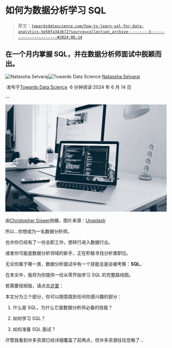 # 如何为数据分析学习 SQL

> 原文：[`towardsdatascience.com/how-to-learn-sql-for-data-analytics-5e50fa343b72?source=collection_archive---------3-----------------------#2024-06-14`](https://towardsdatascience.com/how-to-learn-sql-for-data-analytics-5e50fa343b72?source=collection_archive---------3-----------------------#2024-06-14)

## 在一个月内掌握 SQL，并在数据分析师面试中脱颖而出。

[](https://natassha6789.medium.com/?source=post_page---byline--5e50fa343b72--------------------------------)![Natassha Selvaraj](https://natassha6789.medium.com/?source=post_page---byline--5e50fa343b72--------------------------------)[](https://towardsdatascience.com/?source=post_page---byline--5e50fa343b72--------------------------------)![Towards Data Science](https://towardsdatascience.com/?source=post_page---byline--5e50fa343b72--------------------------------) [Natassha Selvaraj](https://natassha6789.medium.com/?source=post_page---byline--5e50fa343b72--------------------------------)

·发布于[Towards Data Science](https://towardsdatascience.com/?source=post_page---byline--5e50fa343b72--------------------------------) ·6 分钟阅读·2024 年 6 月 14 日

--

![](img/dea14a3e45e2bdbf74561a11ff6237a0.png)

由[Christopher Gower](https://unsplash.com/@cgower?utm_content=creditCopyText&utm_medium=referral&utm_source=unsplash)拍摄，图片来源：[Unsplash](https://unsplash.com/photos/a-macbook-with-lines-of-code-on-its-screen-on-a-busy-desk-m_HRfLhgABo?utm_content=creditCopyText&utm_medium=referral&utm_source=unsplash)

所以…你想成为一名数据分析师。

也许你已经有了一份全职工作，想转行进入数据行业。

或者你可能是数据分析领域的新手，正在积极寻找分析类职位。

无论你属于哪一类，数据分析面试中有一个技能总是会被考察：**SQL**。

在本文中，我将为你提供一份从零开始学习 SQL 的完整路线图。

若需要视频版，请点击[这里](https://youtu.be/TNNRBYsijeE?si=ehXTGcKHiZgXBUCM)：

本文分为三个部分，你可以随意跳到任何你感兴趣的部分：

1.  什么是 SQL，为什么它是数据分析师必备的技能？

1.  如何学习 SQL？

1.  如何准备 SQL 面试？

尽管我看到许多资源已经详细覆盖了前两点，但许多资源往往忽略了...
